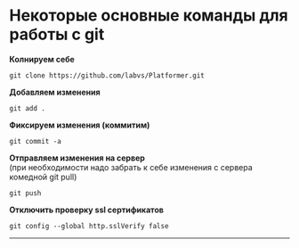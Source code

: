 # Некоторые основные команды для работы с git

**Колнируем себе**
    
    git clone https://github.com/labvs/Platformer.git

**Добавляем изменения**
    
    git add .

**Фиксируем изменения (коммитим)**

    git commit -a

**Отправляем изменения на сервер**  
(при необходимости надо забрать к себе изменения с сервера комедной git pull)

    git push

**Отключить проверку ssl сертификатов**
    
    git config --global http.sslVerify false

- - -
